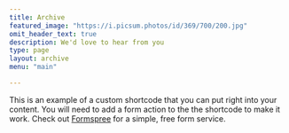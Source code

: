 ```yaml
---
title: Archive
featured_image: "https://i.picsum.photos/id/369/700/200.jpg"
omit_header_text: true
description: We'd love to hear from you
type: page
layout: archive
menu: "main"

---
```


This is an example of a custom shortcode that you can put right into your content. You will need to add a form action to the the shortcode to make it work. Check out [Formspree](https://formspree.io/) for a simple, free form service. 
